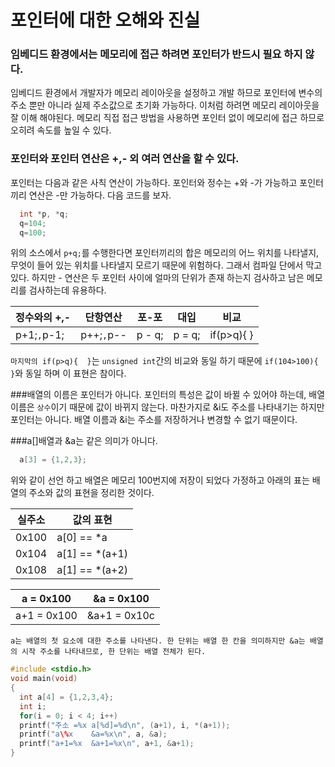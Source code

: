 # 포인터에 대한 오해와 진실
### 임베디드 환경에서는 메모리에 접근 하려면 포인터가 반드시 필요 하지 않다.
임베디드 환경에서 개발자가 메모리 레이아웃을 설정하고 개발 하므로 포인터에 변수의 주소 뿐만
아니라 실제 주소값으로 초기화 가능하다. 이처럼 하려면 메모리 레이아웃을 잘 이해 해야된다.
메모리 직접 접근 방법을 사용하면 포인터 없이 메모리에 접근 하므로 오히려 속도를 높일 수 있다.

### 포인터와 포인터 연산은 +,- 외 여러 연산을 할 수 있다.
포인터는 다음과 같은 사칙 연산이 가능하다. 포인터와 정수는 +와 -가 가능하고 포인터 끼리 연산은 -만 가능하다.
다음 코드를 보자.
```C
  int *p, *q;
  q=104;
  q=100;

```
위의 소스에서  `p+q;`를 수행한다면 포인터끼리의 합은 메모리의 어느 위치를 나타낼지, 무엇이 들어 있는 위치를
나타낼지 모르기 때문에 위험하다. 그래서 컴파일 단에서 막고 있다. 하지만 - 연산은 두 포인터 사이에 얼마의 단위가
존재 하는지 검사하고 남은 메모리를 검사하는데 유용하다.

  정수와의 +,-  |    단항연산      | 포-포         | 대입          |          비교 |
   ------------ |    ------------- | ------------- | ------------- | ------------- |
   p+1;`,`p-1;  |     p++;`,`p--   | p - q;        | p = q;        | if(p>q){  }   |

`마지막의 if(p>q){  }`는 `unsigned int`간의 비교와 동일 하기 때문에 `if(104>100){  }`와 동일 하며 이 표현은 참이다.

###배열의 이름은 포인터가 아니다.
포인터의 특성은 값이 바뀔 수 있어야 하는데, 배열 이름은 `상수`이기 때문에 값이 바뀌지 않는다. 마찬가지로 &i도 주소를 나타내기는
하지만 포인터는 아니다. 배열 이름과 &i는 주소를 저장하거나 변경할 수 없기 때문이다.

###a[]배열과 &a는 같은 의미가 아니다.
```C
  a[3] = {1,2,3};
```
위와 같이 선언 하고 배열은 메모리 100번지에 저장이 되었다 가정하고 아래의 표는 배열의 주소와 값의 표현을 정리한 것이다.

실주소       | 값의 표현
------------ | -------------
0x100        | a[0] == *a
0x104        | a[1] == *(a+1)
0x108        | a[1] == *(a+2)

a = 0x100    | &a = 0x100
------------ | -------------
a+1 = 0x100  | &a+1 = 0x10c
  
`a는 배열의 첫 요소에 대한 주소를 나타낸다. 한 단위는 배열 한 칸을 의미하지만 &a는 배열의 시작 주소를 나타내므로, 한 단위는
배열 전체가 된다.`

```C
#include <stdio.h>
void main(void)
{
  int a[4] = {1,2,3,4};
  int i;
  for(i = 0; i < 4; i++)
  printf("주소 =%x a[%d]=%d\n", (a+1), i, *(a+1));
  printf("a\%x    &a=%x\n", a, &a);
  printf("a+1=%x  &a+1=%x\n", a+1, &a+1);
}

```
